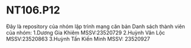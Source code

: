 # NT106.P12
Đây là repository của nhóm lập trình mạng căn bản
Danh sách thành viên của nhóm:
1.Dương Gia Khiêm MSSV:23520729
2.Huỳnh Văn Lộc MSSV:23520863
3.Huỳnh Tấn Kiến Minh MSSV: 23520927
